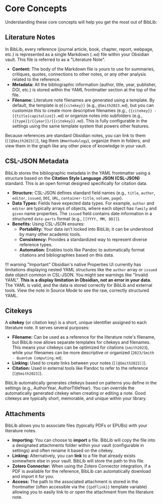 # Core Concepts

Understanding these core concepts will help you get the most out of BibLib:

## Literature Notes

In BibLib, every reference (journal article, book, chapter, report, webpage, etc.) is represented as a single Markdown (`.md`) file within your Obsidian vault. This file is referred to as a "Literature Note".

*   **Content:** The body of the Markdown file is yours to use for summaries, critiques, quotes, connections to other notes, or any other analysis related to the reference.
*   **Metadata:** All the bibliographic information (author, title, year, publisher, DOI, etc.) is stored within the YAML frontmatter section at the top of the file.
*   **Filename:** Literature note filenames are generated using a template. By default, the template is `@{{citekey}}` (e.g., `@Smith2023.md`), but you can customize this to create more descriptive filenames (e.g., `{{citekey}} - {{title|capitalize}}.md`) or organize notes into subfolders (e.g., `{{type}}/{{year}}/{{citekey}}.md`). This is fully configurable in the settings using the same template system that powers other features.

Because references are standard Obsidian notes, you can link to them (`[[@Smith2023]]`), tag them (`#methodology`), organize them in folders, and view them in the graph like any other piece of knowledge in your vault.

## CSL-JSON Metadata

BibLib stores the bibliographic metadata in the YAML frontmatter using a structure based on the **Citation Style Language JSON (CSL-JSON)** standard. This is an open format designed specifically for citation data.

*   **Structure:** CSL-JSON defines standard field names (e.g., `title`, `author`, `editor`, `issued`, `DOI`, `URL`, `container-title`, `volume`, `page`).
*   **Data Types:** Fields have expected data types. For example, `author` and `editor` are typically arrays of objects, where each object has `family` and `given` name properties. The `issued` field contains date information in a structured `date-parts` format (e.g., `[[YYYY, MM, DD]]`).
*   **Benefits:** Using CSL-JSON ensures:
    *   **Portability:** Your data isn't locked into BibLib; it can be understood by many other academic tools.
    *   **Consistency:** Provides a standardized way to represent diverse reference types.
    *   **Automation:** Enables tools like Pandoc to automatically format citations and bibliographies based on this data.

!!! warning "Important"
    Obsidian's native Properties UI currently has limitations displaying nested YAML structures like the `author` array or `issued` date object common in CSL-JSON. You might see warnings like "Invalid YAML". **This is a display limitation in Obsidian, not an error in your data.** The YAML is valid, and the data is stored correctly for BibLib and external tools. View the note in Source Mode to see the raw, correctly structured YAML.

## Citekeys

A **citekey** (or citation key) is a short, unique identifier assigned to each literature note. It serves several purposes:

*   **Filename:** Can be used as a reference for the literature note's filename, but BibLib now allows separate templates for citekeys and filenames. This means your citekeys can be optimized for citations (`smith2023`), while your filenames can be more descriptive or organized (`2023/Smith - Quantum Computing.md`).
*   **Linking:** Used to create links between your notes (`[[@Smith2023]]`).
*   **Citation:** Used in external tools like Pandoc to refer to the reference (`[@Smith2023]`).

BibLib automatically generates citekeys based on patterns you define in the settings (e.g., AuthorYear, AuthorTitleYear). You can override the automatically generated citekey when creating or editing a note. Good citekeys are typically short, memorable, and unique within your library.

## Attachments

BibLib allows you to associate files (typically PDFs or EPUBs) with your literature notes.

*   **Importing:** You can choose to **import** a file. BibLib will copy the file into a designated attachments folder within your vault (configurable in settings) and often rename it based on the citekey.
*   **Linking:** Alternatively, you can **link** to a file that already exists somewhere else in your vault. BibLib will store the path to this file.
*   **Zotero Connector:** When using the Zotero Connector integration, if a PDF is available for the reference, BibLib can automatically download and import it for you.
*   **Access:** The path to the associated attachment is stored in the frontmatter (often accessible via the `{{pdflink}}` template variable) allowing you to easily link to or open the attachment from the literature note.
